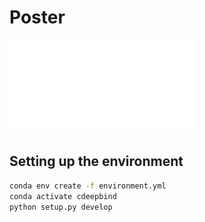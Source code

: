 # Poster

![](docs/cdeepbind_poster_mlcb.pdf)

##  Setting up the environment

```bash
conda env create -f environment.yml
conda activate cdeepbind
python setup.py develop
```